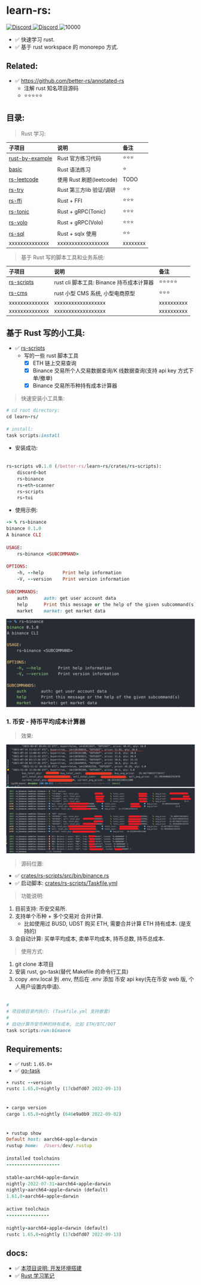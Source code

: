 # learn-rs:

<p align="">
    <a href="https://discord.com/invite/MnDA9pfWAW" target="_blank">
      <img src="https://img.shields.io/badge/Discord-GossipCoder-%237289DA.svg?logo=iscord&logoColor=white" alt="Discord">
    </a>
    <a href="https://discord.com/invite/MnDA9pfWAW" target="_blank">
      <img src="https://img.shields.io/discord/877031318272217179" alt="Discord">
    </a>
    <img src="https://visitor-badge.laobi.icu/badge?page_id=better-rs" alt="10000" />
</p>

- ✅ 快速学习 rust.
- ✅ 基于 rust workspace 的 monorepo 方式.

## Related:

- ✅ https://github.com/better-rs/annotated-rs
    - 注解 rust 知名项目源码
    - ⭐⭐⭐⭐⭐

## 目录:

> Rust 学习:

| 子项目                                                          | 说明                   | 备注       |
|:-------------------------------------------------------------|:---------------------|:---------|
| [rust-by-example](./crates/rs-101/rust-by-example)           | Rust 官方练习代码          | ⭐⭐⭐      |
| [basic](./crates/rs-101/basic)                               | Rust 语法练习            | ⭐        |
| [rs-leetcode](./crates/rs-leetcode)                          | 使用 Rust 刷题(leetcode) | TODO     |
| [rs-try](./crates/rs-try)                                    | Rust 第三方lib 验证/调研    | ⭐⭐       |
| [rs-ffi](./crates/rs-ffi)                                    | Rust + FFI           | ⭐⭐⭐      |
| [rs-tonic](./crates/rs-tonic)                                | Rust + gRPC(Tonic)   | ⭐⭐⭐      |
| [rs-volo](./crates/rs-volo)                                  | Rust + gRPC(Volo)    | ⭐⭐⭐      |
| [rs-sql](./crates/rs-sql)                                    | Rust + sqlx 使用       | ⭐⭐       |
| xxxxxxxxxxxxxx                                               | xxxxxxxxxxxxxxxxxx   | xxxxxxxx |

> 基于 Rust 写的脚本工具和业务系统:

| 子项目                                   | 说明                                     | 备注            |
|:--------------------------------------|:---------------------------------------|:--------------|
| [rs-scripts](./crates/rs-scripts)     | rust cli 脚本工具: Binance 持币成本计算器         | ⭐⭐⭐⭐⭐         |
| [rs-cms](./crates/rs-cms)             | rust 小型 CMS 系统, 小型电商原型                 | ⭐⭐⭐           |
| xxxxxxxxxxxxxx                        | xxxxxxxxxxxxxxxxxx                     | xxxxxxxxxx    |
| xxxxxxxxxxxxxx                        | xxxxxxxxxxxxxxxxxx                     | xxxxxxxxxx    |

## 基于 Rust 写的小工具:

- ✅ [rs-scripts](./crates/rs-scripts)
    - 写的一些 rust 脚本工具
        - [x] ETH 链上交易查询
        - [x] Binance 交易所个人交易数据查询/K 线数据查询(支持 api key 方式下单/撤单)
        - [x] Binance 交易所币种持有成本计算器

> 快速安装小工具集:

```ruby
# cd root directory:
cd learn-rs/

# install:
task scripts:install

```

- 安装成功:

```ruby

rs-scripts v0.1.0 (/better-rs/learn-rs/crates/rs-scripts):
    discord-bot
    rs-binance
    rs-eth-scanner
    rs-scripts
    rs-tui

```

- 使用示例:

```ruby
-> % rs-binance
binance 0.1.0
A binance CLI

USAGE:
    rs-binance <SUBCOMMAND>

OPTIONS:
    -h, --help       Print help information
    -V, --version    Print version information

SUBCOMMANDS:
    auth      auth: get user account data
    help      Print this message or the help of the given subcommand(s)
    market    market: get market data

```

![](./docs/images/cli-usage.png)

### 1. 币安 - 持币平均成本计算器

> 效果:

![](docs/images/trade-avg.png)
![](docs/images/trade-avg2.png)

> 源码位置:

- ✅ [crates/rs-scripts/src/bin/binance.rs](crates/rs-scripts/bin/binance.rs)
- ✅ 启动脚本: [crates/rs-scripts/Taskfile.yml](crates/rs-scripts/Taskfile.yml)

> 功能说明:

1. 目前支持: 币安交易所.
2. 支持单个币种 + 多个交易对 合并计算.
    - 比如使用过 BUSD, UDST 购买 ETH, 需要合并计算 ETH 持有成本. (是支持的)
3. 会自动计算: 买单平均成本, 卖单平均成本, 持币总数, 持币总成本.

> 使用方式:

1. git clone 本项目
2. 安装 rust, go-task(替代 Makefile 的命令行工具)
3. copy .env.local 到 .env, 然后在 .env 添加 币安 api key(先在币安 web 版, 个人用户设置内申请).

```ruby

#
# 项目根目录内执行: (Taskfile.yml 支持嵌套)
#
# 自动计算币安币种的持有成本, 比如 ETH/BTC/DOT
task scripts:run:binance

```

## Requirements:

- ✅ rust: `1.65.0+`
- ✅ [go-task](https://github.com/go-task/task)

```ruby
➤ rustc --version
rustc 1.65.0-nightly (17cbdfd07 2022-09-13)


➤ cargo version
cargo 1.65.0-nightly (646e9a0b9 2022-09-02)


➤ rustup show
Default host: aarch64-apple-darwin
rustup home:  /Users/dev/.rustup

installed toolchains
--------------------

stable-aarch64-apple-darwin
nightly-2022-07-31-aarch64-apple-darwin
nightly-aarch64-apple-darwin (default)
1.61.0-aarch64-apple-darwin

active toolchain
----------------

nightly-aarch64-apple-darwin (default)
rustc 1.65.0-nightly (17cbdfd07 2022-09-13)

```

## docs:

- ✅ [本项目说明: 开发环境搭建](./docs/dev.md)
- ✅ [Rust 学习笔记](./docs/readme.md)
